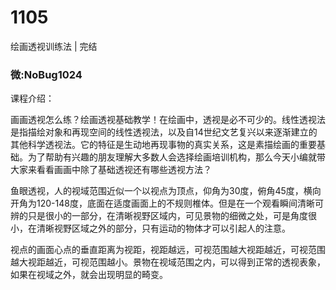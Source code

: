 # 1105
绘画透视训练法 | 完结
### 微:NoBug1024 


课程介绍：

画画透视怎么练？绘画透视基础教学！在绘画中，透视是必不可少的。线性透视法是指描绘对象和再现空间的线性透视法，以及自14世纪文艺复兴以来逐渐建立的其他科学透视法。它的特征是生动地再现事物的真实关系，这是素描绘画的重要基础。为了帮助有兴趣的朋友理解大多数人会选择绘画培训机构，那么今天小编就带大家来看看画画中除了基础透视还有哪些透视方法？

鱼眼透视，人的视域范围近似一个以视点为顶点，仰角为30度，俯角45度，横向开角为120-148度，底面在适度画面上的不规则椎体。但是在一个观看瞬间清晰可辨的只是很小的一部分，在清晰视野区域内，可见景物的细微之处，可是角度很小，在清晰视野区域之外的部分，只有运动的物体才可以引起人的注意。

视点的画面心点的垂直距离为视距，视距越远，可视范围越大视距越近，可视范围越大视距越近，可视范围越小。景物在视域范围之内，可以得到正常的透视表象，如果在视域之外，就会出现明显的畸变。
